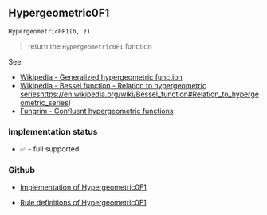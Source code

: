 ## Hypergeometric0F1

```
Hypergeometric0F1(b, z)
```

> return the `Hypergeometric0F1` function

See: 
* [Wikipedia - Generalized hypergeometric function](https://en.wikipedia.org/wiki/Generalized_hypergeometric_function)
* [Wikipedia - Bessel function - Relation to hypergeometric series](https://en.wikipedia.org/wiki/Generalized_hypergeometric_function)https://en.wikipedia.org/wiki/Bessel_function#Relation_to_hypergeometric_series)
* [Fungrim - Confluent hypergeometric functions](http://fungrim.org/topic/Confluent_hypergeometric_functions/)







### Implementation status

* &#x2705; - full supported

### Github

* [Implementation of Hypergeometric0F1](https://github.com/axkr/symja_android_library/blob/master/symja_android_library/matheclipse-core/src/main/java/org/matheclipse/core/builtin/HypergeometricFunctions.java#L812) 

* [Rule definitions of Hypergeometric0F1](https://github.com/axkr/symja_android_library/blob/master/symja_android_library/rules/Hypergeometric0F1Rules.m) 
